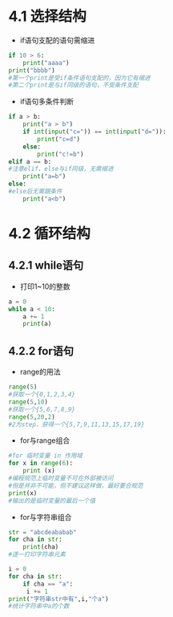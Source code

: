 # 4.1 选择结构
- if语句支配的语句需缩进
```Python
if 10 > 6:
	print("aaaa")
print("bbbb")
#第一个print是受if条件语句支配的，因为它有缩进
#第二个print是与if同级的语句，不受条件支配
```
- if语句多条件判断
```Python
if a > b:
	print("a > b")
	if int(input("c=")) == int(input("d=")):
		print("c=d")
	else:
		print("c!=b")
elif a == b:
#注意elif、else与if同级，无需缩进
	print("a=b")
else:
#else后无需跟条件
	print("a<b")
```
# 4.2 循环结构
## 4.2.1 while语句
- 打印1~10的整数
```Python
a = 0
while a < 10:
	a += 1
	print(a)
```
## 4.2.2 for语句
- range的用法
```Python
range(5)
#获取一个{0,1,2,3,4}
range(5,10)
#获取一个{5,6,7,8,9}
range(5,20,2)
#2为step，获得一个{5,7,9,11,13,15,17,19}
```
- for与range组合
```Python
#for 临时变量 in 作用域
for x in range(6):
	print (x)
#编程规范上临时变量不可在外部被访问
#但是并非不可能，但不建议这样做，最好要合规范 
print(x)
#输出的是临时变量的最后一个值
```
- for与字符串组合
```Python
str = "abcdeababab"
for cha in str:
	print(cha)
#逐一打印字符串元素

i = 0
for cha in str:
	if cha == "a":
	 i += 1
print("字符串str中有",i,"个a")
#统计字符串中a的个数
```